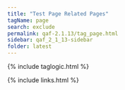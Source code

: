 ```yaml
---
title: "Test Page Related Pages"
tagName: page
search: exclude
permalink: qaf-2.1.13/tag_page.html
sidebar: qaf_2_1_13-sidebar
folder: latest
---
```

{% include taglogic.html %}

{% include links.html %}
